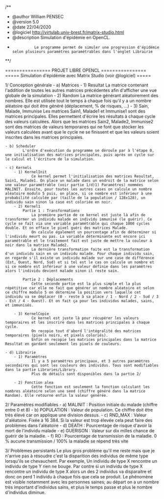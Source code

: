 /**
* @author William PENSEC
* @version 5.0
* @date 22/04/2020
* @logiciel http://virtulab.univ-brest.fr/matrix-studio.html
* @description Simulation d'épidémie en OpenCL.
* 				Le programme permet de simuler une progression d'épidémie selon plusieurs paramètres paramétrables dans l'onglet Librairie
**/


 ================ PROJET LIBRE OPENCL ================
 ===== Simulation d'épidémie avec Matrix Studio (voir @logiciel) =====
 
 1/ Conception générale
	- a) Matrices
		- 1) Resultat
				La matrice contenant l'addition de toutes les autres matrices précédentes afin d'afficher une vue globale de la simulation
		- 2) Random
				La matrice générant aléatoirement des nombres. Elle est utilisée tout le temps à chaque fois qu'il y a un nombre aléatoire qui doit être généré (déplacement, % de risques, ...)
		- 3) Sain, Malade, Immunise
				Les matrices Sain1, Malade1 et Immunise1 sont des matrices principales. Elles permettent d'écrire les résultats à chaque cycle des valeurs calculées.
				Alors que les matrices Sain2, Malade2, Immunise2 sont des matrices de valeurs temporaires qui ne font que stocker les valeurs calculées avant que le cycle ne se finissent et que les valeurs soient inscrites dans les matrices principales.
				
	- b) Scheduler
			L'ordre d'exécution du programme se déroule par à l'étape 0, une initialisation des matrices principales, puis après on cycle sur le calcul et l'écriture de la simulation.
	
	- c) Kernels
		- 1) KernelInit
				Ce kernel permet l'initialisation des matrices Resultat, Sain1, Malade1. On place un malade dans un endroit de la matrice selon une valeur paramétrable (voir partie 1/d)1) Paramètres) nommées MALINIT. Ensuite, pour toutes les autres cases on calcule un nombre aléatoire modulo 5 puis, on place, si ce nombre est inférieur à une probabilité calculée par (taille de la population / 128x128), un individu sain sinon la case est coloriée en noir.
		- 2) Kernel1
			Partie 1 : Transformations
				La première partie de ce kernel est juste là afin de transformer un individu malade en individu immunisé (le guérir). Ce cycle se fait via une variable paramétrable qui chaque 1000 cycles double. Et on efface le pixel guéri des matrices Malade.
				On calcule également un pourcentage afin de déterminer si l'individu meurt ou pas. La variable déterminante est encore ici paramétrable et le traitement fait est juste de mettre la couleur à noir dans la matrice Malade2.
				La dernière transformation faite est la transformation d'un individu sain en un individu malade. Pour chaque individu sain, on regarde s'il existe un individu malade sur une case de différence (Est, Ouest, Nord, Sud) et si tel est le cas on calcule un nombre et si ce nombre est inférieur à une valeur définie dans les paramètres alors l'individu devient malade sinon il reste sain.
			
			Partie 2 : Déplacements
				Cette seconde partie est la plus simple et la plus répétitive car elle ne fait que générer un nombre aléatoire et selon ce chiffre modulo 5 on détermine la position vers laquelle cet individu va se déplacer (0 - reste à sa place / 1 - Nord / 2 - Sud / 3 - Est / 4 - Ouest). Et on fait ça pour les individus malades, sains, et immunisés.
		
		- 3) KernelCopie
				Ce kernel est juste là pour récupérer les valeurs temporaires et les inscrire dans les matrices principales à chaque cycle.
				On recopie tout d'abord l'intégralité des matrices temporaires (pixels noirs, et pixels coloriés).
				Enfin on recopie les matrices principales dans la matrice Resultat en gardant seulement les pixels de couleurs.		
		
	- d) Librairie
 		- 1) Paramètres
				Il y a 5 paramètres principaux, et 3 autres paramètres secondaires qui sont les couleurs des individus. Tous sont modifiables dans la partie Libraries/Library.
				Plus de détails sont disponibles dans la partie 2/
				
		- 2) Fonction alea
				Cette fonction est seulement la fonction calculant les nombres aléatoire selon une seed (chiffre généré dans la matrice Random). Elle retourne enfin la valeur générée.
 
 
 2/ Paramètres modifiables
	- a) MALINIT : Position initiale du malade (chiffre entre 0 et 8)
	- b) POPULATION : Valeur de population. Ce chiffre doit être très élevé car on applique une division dessus.
	- c) RND_MAX : Valeur d'aléatoire. Fixée à 16 384. Si la valeur est trop élevée cela peut faire des problèmes dans l'aléatoire
	- d) DEATH : Pourcentage de risque d'avoir la mort de l'individu malade
	- e) GUERISON : Valeur sur dix milles chance de guérir de la maladie.
	- f) RO : Pourcentage de transmission de la maladie. 0 % aucune transmission / 100% la maladie se répend très vite
	
	
3/ Problèmes persistants
	Le plus gros problème qu'il me reste mais que je n'arrive pas à résoudre c'est la disparition des individus de même type lorsqu'ils se chevauchent.
	Par exemple, Un individu de type X rencontre un individu de type Y rien ne bouge.
	Par contre si un individu de type X rencontre un individu de type X alors un des 2 individus va disparaitre et donc on perd 1 individu à chaque fois que cela se produit.
	Le phénomène est visible notamment avec les personnes saines; au départ on a un nombre très important d'individus sains, et plus le temps passe et plus le nombre d'individus diminue.